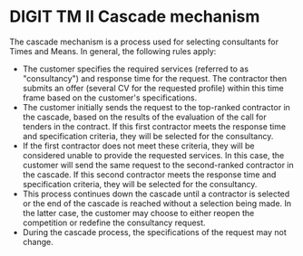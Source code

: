 # DIGIT TM II Cascade mechanism

The cascade mechanism is a process used for selecting consultants for Times and Means. In general, the following rules apply:

* The customer specifies the required services (referred to as "consultancy") and response time for the request. The contractor then submits an offer (several CV for the requested profile) within this time frame based on the customer's specifications.
* The customer initially sends the request to the top-ranked contractor in the cascade, based on the results of the evaluation of the call for tenders in the contract. If this first contractor meets the response time and specification criteria, they will be selected for the consultancy.
* If the first contractor does not meet these criteria, they will be considered unable to provide the requested services. In this case, the customer will send the same request to the second-ranked contractor in the cascade. If this second contractor meets the response time and specification criteria, they will be selected for the consultancy.
* This process continues down the cascade until a contractor is selected or the end of the cascade is reached without a selection being made. In the latter case, the customer may choose to either reopen the competition or redefine the consultancy request.
* During the cascade process, the specifications of the request may not change.



